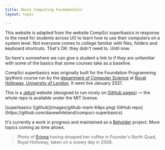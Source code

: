 ```yaml
---
title: About Computing Fundamentals
layout: topic

---
```


This website is adapted from the website CompSci superbasics in response to the need for students across UO to learn how to use their computers on a
system level. Not everyone comes to college familiar with files, folders and keyboard shortcuts. That's OK: they didn't need to. Until now.

So here's somewhere we can give a student a link to if they are unfamiliar with some of the basics that some courses take as a baseline.

CompSci superbasics was originally built for the Foundation Programming
(python) course run by the
[department of Computer Science](http://cs.rhul.ac.uk/)
at
[Royal Holloway, University of London](https://www.royalholloway.ac.uk).
It went live January 2021.

This is a [Jekyll](https://jekyllrb.com) website
(designed to run nicely on [GitHub pages](https://pages.github.com)) —
the whole repo is available under the MIT license.

<div class="github-link" markdown=1>
[superbasics ![github](images/github-mark-64px.png) GitHub repo](https://github.com/davewhiteland/compsci-superbasics)
</div>

It's currently a work in progress and maintained as a
[Beholder](https://www.beholder.uk/) project.
More topics coming as time allows.

> Photo of [Erinna](https://en.wikipedia.org/wiki/Erinna) having dropped her
> coffee in Founder's North Quad, Royal Holloway, taken on a snowy day in 2008.

